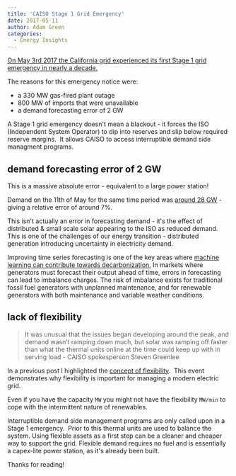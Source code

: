 ```yaml
---
title: 'CAISO Stage 1 Grid Emergency'
date: 2017-05-11
author: Adam Green
categories:
  - Energy Insights
---
```


[On May 3rd 2017 the California grid experienced its first Stage 1 grid emergency in nearly a decade.](https://www.rtoinsider.com/caiso-grid-emergency-natural-gas-demand-42802/)

The reasons for this emergency notice were:
- a 330 MW gas-fired plant outage
- 800 MW of imports that were unavailable
- a demand forecasting error of 2 GW

A Stage 1 grid emergency doesn't mean a blackout - it forces the ISO (Independent System Operator) to dip into reserves and slip below required reserve margins.  It allows CAISO to access interruptible demand side managment programs.

## demand forecasting error of 2 GW

This is a massive absolute error - equivalent to a large power station!

Demand on the 11th of May for the same time period was [around 28 GW](http://www.caiso.com/outlook/SystemStatus.html) - giving a relative error of around 7%.

This isn't actually an error in forecasting demand - it's the effect of distributed & small scale solar appearing to the ISO as reduced demand.  This is one of the challenges of our energy transition - distributed generation introducing uncertainty in electricity demand. 

Improving time series forecasting is one of the key areas where [machine learning can contribute towards decarbonization.](http://adgefficiency.com/machine-learning-in-energy-part-one/)  In markets where generators must forecast their output ahead of time, errors in forecasting can lead to imbalance charges.  The risk of imbalance exists for traditional fossil fuel generators with unplanned maintenance, and for renewable generators with both maintenance and variable weather conditions. 

## lack of flexibility

> It was unusual that the issues began developing around the peak, and demand wasn’t ramping down much, but solar was ramping off faster than what the thermal units online at the time could keep up with in serving load - CAISO spokesperson Steven Greenlee

In a previous post I highlighted the [concept of flexibility](http://adgefficiency.com/complexity-of-a-zero-carbon-grid/).  This event demonstrates why flexibility is important for managing a modern electric grid.

Even if you have the capacity `MW` you might not have the flexibility `MW/min` to cope with the intermittent nature of renewables.

Interruptible demand side management programs are only called upon in a Stage 1 emergency.  Prior to this thermal units are used to balance the system.  Using flexible assets as a first step can be a cleaner and cheaper way to support the grid.  Flexible demand requires no fuel and is essentially a capex-lite power station, as it's already been built.

Thanks for reading!
